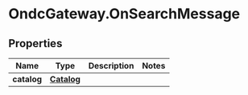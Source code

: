 # OndcGateway.OnSearchMessage

## Properties
Name | Type | Description | Notes
------------ | ------------- | ------------- | -------------
**catalog** | [**Catalog**](Catalog.md) |  | 
